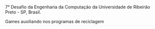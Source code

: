 7° Desafio da Engenharia da Computação da Universidade de Ribeirão Preto - SP, Brasil. 

Games auxiliando nos programas de reciclagem
